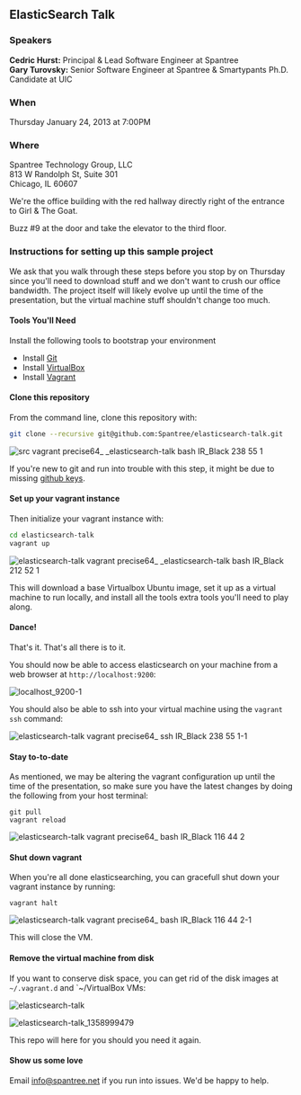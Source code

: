 ## ElasticSearch Talk

### Speakers
**Cedric Hurst:** Principal & Lead Software Engineer at Spantree  
**Gary Turovsky:** Senior Software Engineer at Spantree & Smartypants Ph.D. Candidate at UIC

### When

Thursday January 24, 2013 at 7:00PM

### Where

Spantree Technology Group, LLC  
813 W Randolph St, Suite 301  
Chicago, IL 60607

We're the office building with the red hallway directly right of the entrance to Girl & The Goat.

Buzz #9 at the door and take the elevator to the third floor.

### Instructions for setting up this sample project

We ask that you walk through these steps before you stop by on Thursday since you'll need to download stuff
and we don't want to crush our office bandwidth.  The project itself will likely evolve up until
the time of the presentation, but the virtual machine stuff shouldn't change too much.

#### Tools You'll Need

Install the following tools to bootstrap your environment

* Install [Git](https://help.github.com/articles/set-up-git)
* Install [VirtualBox](https://www.virtualbox.org/)
* Install [Vagrant](http://www.vagrantup.com/)

#### Clone this repository

From the command line, clone this repository with:

```bash
git clone --recursive git@github.com:Spantree/elasticsearch-talk.git
```

![src vagrant precise64_ _elasticsearch-talk bash IR_Black 238 55 1](https://f.cloud.github.com/assets/530343/91372/a8ba382e-659c-11e2-924e-1dec8536f9ad.png)

If you're new to git and run into trouble with this step, it might be due to missing 
[github keys](https://help.github.com/articles/generating-ssh-keys).

#### Set up your vagrant instance

Then initialize your vagrant instance with:

```bash
cd elasticsearch-talk
vagrant up
```

![elasticsearch-talk vagrant precise64_ _elasticsearch-talk bash IR_Black 212 52 1](https://f.cloud.github.com/assets/530343/91359/57051f12-659c-11e2-8a32-eca2d597691e.png)


This will download a base Virtualbox Ubuntu image, set it up as a virtual machine to run locally,
and install all the tools extra tools you'll need to play along.

#### Dance!

That's it.  That's all there is to it.

You should now be able to access elasticsearch on your machine from a web browser at `http://localhost:9200`:

![localhost_9200-1](https://f.cloud.github.com/assets/530343/91846/5535201a-65b0-11e2-9661-05801d1d4bbd.png)

You should also be able to ssh into your virtual machine using the `vagrant ssh` command:

![elasticsearch-talk vagrant precise64_ ssh IR_Black 238 55 1-1](https://f.cloud.github.com/assets/530343/91387/08a27828-659d-11e2-81bc-ea9facd46221.png)

#### Stay to-to-date

As mentioned, we may be altering the vagrant configuration up until the time of the presentation, so make sure you have 
the latest changes by doing the following from your host terminal:

```
git pull
vagrant reload
```

![elasticsearch-talk vagrant precise64_ bash IR_Black 116 44 2](https://f.cloud.github.com/assets/530343/92644/d63de4a4-65e6-11e2-8c68-22d4db4ecf9c.png)


#### Shut down vagrant

When you're all done elasticsearching, you can gracefull shut down your vagrant instance by running:

```
vagrant halt
```

![elasticsearch-talk vagrant precise64_ bash IR_Black 116 44 2-1](https://f.cloud.github.com/assets/530343/92646/fa12d092-65e6-11e2-9391-ffd039939874.png)

This will close the VM.

#### Remove the virtual machine from disk

If you want to conserve disk space, you can get rid of the disk images at `~/.vagrant.d` 
and `~/VirtualBox VMs:

![elasticsearch-talk](https://f.cloud.github.com/assets/530343/92637/39ba1012-65e6-11e2-873f-3e756b54cd70.png)

![elasticsearch-talk_1358999479](https://f.cloud.github.com/assets/530343/92638/4fdf39e4-65e6-11e2-81bd-9d281d9fa412.png)

This repo will here for you should you need it again.

#### Show us some love

Email info@spantree.net if you run into issues.  We'd be happy to help.



